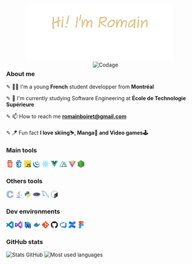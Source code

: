 <div align="center"><a href="https://romainboiret.com"><img width="auto" alt="banner" src="https://github.com/RomainBoiret/RomainBoiret/blob/main/hi_im_romain.png?raw=true"></a></div>
<img align="right" alt="Codage" width="270" src="https://i.pinimg.com/564x/7f/98/ff/7f98ffc142c2594f3d56ca22591e9259.jpg">

### About me

✎ 🙋‍♂️ I'm a young **French** student developper from **Montréal**

✎ 🎒 I'm currently studying Software Engineering at **École de Technologie Supérieure**

<!-- ✎ 🌱 I'm currently learning **Vue 3** -->

✎ 📫 How to reach me **romainboiret@gmail.com**

✎ 🪁 Fun fact **I love skiing⛷️, Manga🍜 and Video games🕹️**

### Main tools

<code><img height="20" alt="html5" src="https://raw.githubusercontent.com/devicons/devicon/master/icons/html5/html5-original-wordmark.svg"></code>
<code><img height="20" alt="css3" src="https://raw.githubusercontent.com/devicons/devicon/master/icons/css3/css3-original-wordmark.svg"></code>
<code><img height="20" alt="javascript" src="https://raw.githubusercontent.com/devicons/devicon/master/icons/javascript/javascript-original.svg"></code>
<code><img height="20" alt="jquery" src="https://raw.githubusercontent.com/devicons/devicon/master/icons/jquery/jquery-original.svg"></code>
<code><img height="20" alt="react" src="https://raw.githubusercontent.com/devicons/devicon/master/icons/react/react-original.svg"></code>
<code><img height="20" alt="vuejs" src="https://raw.githubusercontent.com/devicons/devicon/master/icons/vuejs/vuejs-original.svg"></code>
<code><img height="20" alt="nuxtjs" src="https://raw.githubusercontent.com/devicons/devicon/master/icons/nuxtjs/nuxtjs-original.svg"></code>
<code><img height="20" alt="vitejs" src="https://raw.githubusercontent.com/devicons/devicon/master/icons/vitejs/vitejs-original.svg"></code>
<code><img height="20" alt="nodejs" src="https://raw.githubusercontent.com/devicons/devicon/master/icons/nodejs/nodejs-original.svg"></code>

<!-- <code><img height="20" alt="typescript" src="https://raw.githubusercontent.com/devicons/devicon/master/icons/typescript/typescript-original.svg"></code> -->
<!-- <code><img height="20" alt="nextjs" src="https://raw.githubusercontent.com/devicons/devicon/master/icons/nextjs/nextjs-original.svg"></code> -->

### Others tools

<code><img height="20" alt="c" src="https://raw.githubusercontent.com/devicons/devicon/master/icons/c/c-original.svg"></code>
<code><img height="20" alt="java" src="https://raw.githubusercontent.com/devicons/devicon/master/icons/java/java-original.svg"></code>
<code><img height="20" alt="python" src="https://raw.githubusercontent.com/devicons/devicon/master/icons/python/python-original.svg"></code>
<code><img height="20" alt="php" src="https://raw.githubusercontent.com/devicons/devicon/master/icons/php/php-original.svg"></code>
<code><img height="20" alt="mysql" src="https://raw.githubusercontent.com/devicons/devicon/master/icons/mysql/mysql-original.svg"></code>
<code><img height="20" alt="bash" src="https://raw.githubusercontent.com/devicons/devicon/master/icons/bash/bash-original.svg"></code>

### Dev environments

<code><img height="20" alt="vscode" src="https://raw.githubusercontent.com/devicons/devicon/master/icons/vscode/vscode-original.svg"></code>
<code><img height="20" alt="visualstudio" src="https://raw.githubusercontent.com/devicons/devicon/master/icons/visualstudio/visualstudio-original.svg"></code>
<code><img height="20" alt="androidstudio" src="https://raw.githubusercontent.com/devicons/devicon/master/icons/androidstudio/androidstudio-original.svg"></code>
<code><img height="20" alt="docker" src="https://raw.githubusercontent.com/devicons/devicon/master/icons/docker/docker-original.svg"></code>
<code><img height="20" alt="git" src="https://raw.githubusercontent.com/devicons/devicon/master/icons/git/git-original.svg"></code>
<code><img height="20" alt="github" src="https://raw.githubusercontent.com/devicons/devicon/master/icons/github/github-original.svg"></code>
<code><img height="20" alt="azuredevops" src="https://raw.githubusercontent.com/devicons/devicon/master/icons/azuredevops/azuredevops-original.svg"></code>
<code><img height="20" alt="confluence" src="https://raw.githubusercontent.com/devicons/devicon/master/icons/confluence/confluence-original.svg"></code>
<code><img height="20" alt="figma" src="https://raw.githubusercontent.com/devicons/devicon/master/icons/figma/figma-original.svg"></code>

### GitHub stats

![Stats GitHub](https://github-readme-stats.vercel.app/api?username=romainboiret&hide=issues&show_icons=true&theme=github_dark_dimmed)
![Most used languages](https://github-readme-stats.vercel.app/api/top-langs/?username=romainboiret&layout=compact&theme=github_dark_dimmed)
